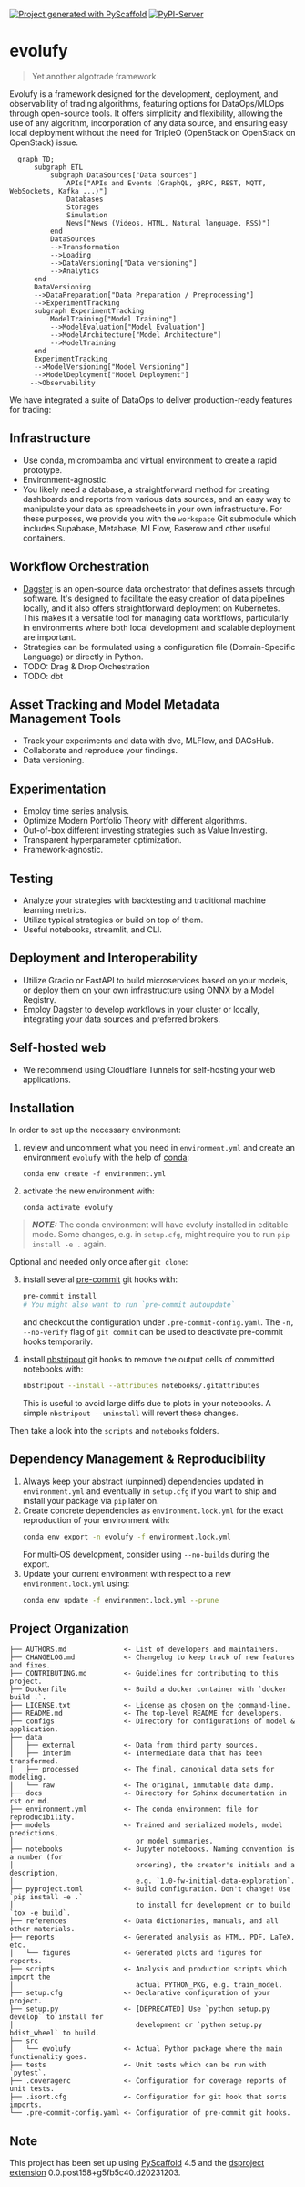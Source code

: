 [![Project generated with PyScaffold](https://img.shields.io/badge/-PyScaffold-005CA0?logo=pyscaffold)](https://pyscaffold.org/)
[![PyPI-Server](https://img.shields.io/pypi/v/evolufy.svg)](https://pypi.org/project/evolufy/)

<!-- These are examples of badges you might also want to add to your README. Update the URLs accordingly.
[![Built Status](https://api.cirrus-ci.com/github/<USER>/evolufy.svg?branch=main)](https://cirrus-ci.com/github/<USER>/evolufy)
[![ReadTheDocs](https://readthedocs.org/projects/evolufy/badge/?version=latest)](https://evolufy.readthedocs.io/en/stable/)
[![Coveralls](https://img.shields.io/coveralls/github/<USER>/evolufy/main.svg)](https://coveralls.io/r/<USER>/evolufy)
[![Conda-Forge](https://img.shields.io/conda/vn/conda-forge/evolufy.svg)](https://anaconda.org/conda-forge/evolufy)
[![Monthly Downloads](https://pepy.tech/badge/evolufy/month)](https://pepy.tech/project/evolufy)
[![Twitter](https://img.shields.io/twitter/url/http/shields.io.svg?style=social&label=Twitter)](https://twitter.com/evolufy)
-->

# evolufy

> Yet another algotrade framework

Evolufy is a framework designed for the development, deployment, and observability of trading algorithms, featuring options for DataOps/MLOps through open-source tools. It offers simplicity and flexibility, allowing the use of any algorithm, incorporation of any data source, and ensuring easy local deployment without the need for TripleO (OpenStack on OpenStack on OpenStack) issue.
```mermaid
  graph TD;
      subgraph ETL 
          subgraph DataSources["Data sources"]
              APIs["APIs and Events (GraphQL, gRPC, REST, MQTT, WebSockets, Kafka ...)"]
              Databases
              Storages
              Simulation
              News["News (Videos, HTML, Natural language, RSS)"]
          end
          DataSources
          -->Transformation
          -->Loading
          -->DataVersioning["Data versioning"]
          -->Analytics
      end
      DataVersioning
      -->DataPreparation["Data Preparation / Preprocessing"]
      -->ExperimentTracking
      subgraph ExperimentTracking
          ModelTraining["Model Training"]
          -->ModelEvaluation["Model Evaluation"]
          -->ModelArchitecture["Model Architecture"]
          -->ModelTraining
      end
      ExperimentTracking
      -->ModelVersioning["Model Versioning"]
      -->ModelDeployment["Model Deployment"]
     -->Observability
```


We have integrated a suite of DataOps to deliver production-ready features for trading:
## Infrastructure
* Use conda, micrombamba and virtual environment to create a rapid prototype.
* Environment-agnostic.
* You likely need a database, a straightforward method for creating dashboards and reports from various data sources, and an easy way to manipulate your data as spreadsheets in your own infrastructure. For these purposes, we provide you with the ```workspace``` Git submodule which includes Supabase, Metabase, MLFlow, Baserow and other useful containers.

## Workflow Orchestration
* [Dagster](https://dagster.io/) is an open-source data orchestrator that defines assets through software. It's designed to facilitate the easy creation of data pipelines locally, and it also offers straightforward deployment on Kubernetes.
This makes it a versatile tool for managing data workflows, particularly in environments where both local development and scalable deployment are important.
* Strategies can be formulated using a configuration file (Domain-Specific Language) or directly in Python.
* TODO: Drag & Drop Orchestration
* TODO: dbt
## Asset Tracking and Model Metadata Management Tools
* Track your experiments and data with dvc, MLFlow, and DAGsHub.
* Collaborate and reproduce your findings.
* Data versioning.
## Experimentation
* Employ time series analysis.
* Optimize Modern Portfolio Theory with different algorithms.
* Out-of-box different investing strategies such as Value Investing.
* Transparent hyperparameter optimization.
* Framework-agnostic.
## Testing
* Analyze your strategies with backtesting and traditional machine learning metrics.
* Utilize typical strategies or build on top of them.
* Useful notebooks, streamlit, and CLI.
## Deployment and Interoperability
* Utilize Gradio or FastAPI to build microservices based on your models, or deploy them on your own infrastructure using ONNX by a Model Registry. 
* Employ Dagster to develop workflows in your cluster or locally, integrating your data sources and preferred brokers.
## Self-hosted web
* We recommend using Cloudflare Tunnels for self-hosting your web applications.


## Installation

In order to set up the necessary environment:

1. review and uncomment what you need in `environment.yml` and create an environment `evolufy` with the help of [conda]:
   ```
   conda env create -f environment.yml
   ```
2. activate the new environment with:
   ```
   conda activate evolufy
   ```

> **_NOTE:_**  The conda environment will have evolufy installed in editable mode.
> Some changes, e.g. in `setup.cfg`, might require you to run `pip install -e .` again.


Optional and needed only once after `git clone`:

3. install several [pre-commit] git hooks with:
   ```bash
   pre-commit install
   # You might also want to run `pre-commit autoupdate`
   ```
   and checkout the configuration under `.pre-commit-config.yaml`.
   The `-n, --no-verify` flag of `git commit` can be used to deactivate pre-commit hooks temporarily.

4. install [nbstripout] git hooks to remove the output cells of committed notebooks with:
   ```bash
   nbstripout --install --attributes notebooks/.gitattributes
   ```
   This is useful to avoid large diffs due to plots in your notebooks.
   A simple `nbstripout --uninstall` will revert these changes.

   
Then take a look into the `scripts` and `notebooks` folders.


## Dependency Management & Reproducibility

1. Always keep your abstract (unpinned) dependencies updated in `environment.yml` and eventually
   in `setup.cfg` if you want to ship and install your package via `pip` later on.
2. Create concrete dependencies as `environment.lock.yml` for the exact reproduction of your
   environment with:
   ```bash
   conda env export -n evolufy -f environment.lock.yml
   ```
   For multi-OS development, consider using `--no-builds` during the export.
3. Update your current environment with respect to a new `environment.lock.yml` using:
   ```bash
   conda env update -f environment.lock.yml --prune
   ```
## Project Organization

```
├── AUTHORS.md              <- List of developers and maintainers.
├── CHANGELOG.md            <- Changelog to keep track of new features and fixes.
├── CONTRIBUTING.md         <- Guidelines for contributing to this project.
├── Dockerfile              <- Build a docker container with `docker build .`.
├── LICENSE.txt             <- License as chosen on the command-line.
├── README.md               <- The top-level README for developers.
├── configs                 <- Directory for configurations of model & application.
├── data
│   ├── external            <- Data from third party sources.
│   ├── interim             <- Intermediate data that has been transformed.
│   ├── processed           <- The final, canonical data sets for modeling.
│   └── raw                 <- The original, immutable data dump.
├── docs                    <- Directory for Sphinx documentation in rst or md.
├── environment.yml         <- The conda environment file for reproducibility.
├── models                  <- Trained and serialized models, model predictions,
│                              or model summaries.
├── notebooks               <- Jupyter notebooks. Naming convention is a number (for
│                              ordering), the creator's initials and a description,
│                              e.g. `1.0-fw-initial-data-exploration`.
├── pyproject.toml          <- Build configuration. Don't change! Use `pip install -e .`
│                              to install for development or to build `tox -e build`.
├── references              <- Data dictionaries, manuals, and all other materials.
├── reports                 <- Generated analysis as HTML, PDF, LaTeX, etc.
│   └── figures             <- Generated plots and figures for reports.
├── scripts                 <- Analysis and production scripts which import the
│                              actual PYTHON_PKG, e.g. train_model.
├── setup.cfg               <- Declarative configuration of your project.
├── setup.py                <- [DEPRECATED] Use `python setup.py develop` to install for
│                              development or `python setup.py bdist_wheel` to build.
├── src
│   └── evolufy             <- Actual Python package where the main functionality goes.
├── tests                   <- Unit tests which can be run with `pytest`.
├── .coveragerc             <- Configuration for coverage reports of unit tests.
├── .isort.cfg              <- Configuration for git hook that sorts imports.
└── .pre-commit-config.yaml <- Configuration of pre-commit git hooks.
```

<!-- pyscaffold-notes -->

## Note

This project has been set up using [PyScaffold] 4.5 and the [dsproject extension] 0.0.post158+g5fb5c40.d20231203.

[conda]: https://docs.conda.io/
[pre-commit]: https://pre-commit.com/
[Jupyter]: https://jupyter.org/
[nbstripout]: https://github.com/kynan/nbstripout
[Google style]: http://google.github.io/styleguide/pyguide.html#38-comments-and-docstrings
[PyScaffold]: https://pyscaffold.org/
[dsproject extension]: https://github.com/pyscaffold/pyscaffoldext-dsproject
